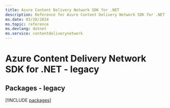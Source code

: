 ```yaml
---
title: Azure Content Delivery Network SDK for .NET
description: Reference for Azure Content Delivery Network SDK for .NET
ms.date: 03/28/2024
ms.topic: reference
ms.devlang: dotnet
ms.service: contentdeliverynetwork
---
```

# Azure Content Delivery Network SDK for .NET - legacy
## Packages - legacy
[!INCLUDE [packages](content-delivery-network-index.md)]